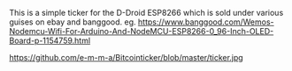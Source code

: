 This is a simple ticker for the D-Droid ESP8266 which is sold under various guises on ebay and banggood. 
eg. https://www.banggood.com/Wemos-Nodemcu-Wifi-For-Arduino-And-NodeMCU-ESP8266-0_96-Inch-OLED-Board-p-1154759.html


https://github.com/e-m-m-a/Bitcointicker/blob/master/ticker.jpg
